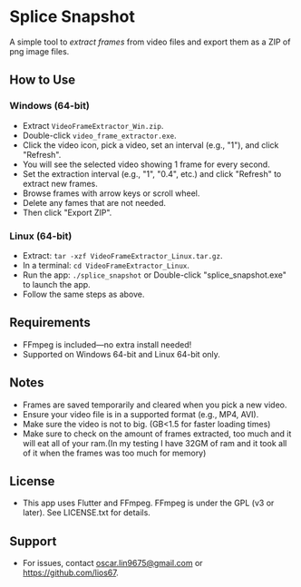 # Splice Snapshot

A simple tool to *extract frames* from video files and export them as a ZIP of png image files.

## How to Use

### Windows (64-bit)
- Extract `VideoFrameExtractor_Win.zip`.
- Double-click `video_frame_extractor.exe`.
- Click the video icon, pick a video, set an interval (e.g., "1"), and click "Refresh".
- You will see the selected video showing 1 frame for every second.
- Set the extraction interval (e.g., "1", "0.4", etc.) and click "Refresh" to extract new frames.
- Browse frames with arrow keys or scroll wheel.
- Delete any fames that are not needed.
- Then click "Export ZIP".

### Linux (64-bit)
- Extract: `tar -xzf VideoFrameExtractor_Linux.tar.gz`.
- In a terminal: `cd VideoFrameExtractor_Linux`.
- Run the app: `./splice_snapshot` or Double-click "splice_snapshot.exe" to launch the app.
- Follow the same steps as above.

## Requirements
- FFmpeg is included—no extra install needed!
- Supported on Windows 64-bit and Linux 64-bit only.

## Notes
- Frames are saved temporarily and cleared when you pick a new video.
- Ensure your video file is in a supported format (e.g., MP4, AVI).
- Make sure the video is not to big. (GB<1.5 for faster loading times)
- Make sure to check on the amount of frames extracted, too much and it will eat all of your ram.(In my testing I have 32GM of ram and it took all of it when the frames was too much for memory)

## License
- This app uses Flutter and FFmpeg. FFmpeg is under the GPL (v3 or later). See LICENSE.txt for details.

## Support
- For issues, contact oscar.lin9675@gmail.com or https://github.com/lios67.
